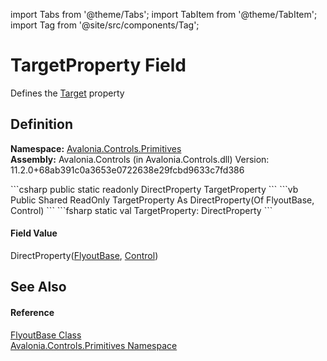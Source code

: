 import Tabs from '@theme/Tabs'; 
import TabItem from '@theme/TabItem'; 
import Tag from '@site/src/components/Tag'; 

# TargetProperty Field


Defines the <a href="P_Avalonia_Controls_Primitives_FlyoutBase_Target">Target</a> property



## Definition
**Namespace:** <a href="N_Avalonia_Controls_Primitives">Avalonia.Controls.Primitives</a>  
**Assembly:** Avalonia.Controls (in Avalonia.Controls.dll) Version: 11.2.0+68ab391c0a3653e0722638e29fcbd9633c7fd386

<Tabs groupId="api-code-preview">
<TabItem value="csharp" label="C#">
```csharp
public static readonly DirectProperty<FlyoutBase, Control?> TargetProperty
```
</TabItem>
<TabItem value="vb" label="VB">
```vb
Public Shared ReadOnly TargetProperty As DirectProperty(Of FlyoutBase, Control)
```
</TabItem>
<TabItem value="fsharp" label="F#">
```fsharp
static val TargetProperty: DirectProperty<FlyoutBase, Control>
```
</TabItem>
</Tabs>



#### Field Value
DirectProperty(<a href="T_Avalonia_Controls_Primitives_FlyoutBase">FlyoutBase</a>, <a href="T_Avalonia_Controls_Control">Control</a>)

## See Also


#### Reference
<a href="T_Avalonia_Controls_Primitives_FlyoutBase">FlyoutBase Class</a>  
<a href="N_Avalonia_Controls_Primitives">Avalonia.Controls.Primitives Namespace</a>  
